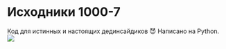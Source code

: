 # Исходники 1000-7
Код для истинных и настоящих дединсайдиков 😈
Написано на Python.
<img src="https://i.gifer.com/Iu3K.gif">
